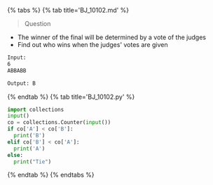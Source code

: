 {% tabs %}
{% tab title='BJ_10102.md' %}

> Question

* The winner of the final will be determined by a vote of the judges
* Find out who wins when the judges' votes are given

```txt
Input:
6
ABBABB

Output: B
```

{% endtab %}
{% tab title='BJ_10102.py' %}

```py
import collections
input()
co = collections.Counter(input())
if co['A'] < co['B']:
  print('B')
elif co['B'] < co['A']:
  print('A')
else:
  print("Tie")
```

{% endtab %}
{% endtabs %}
